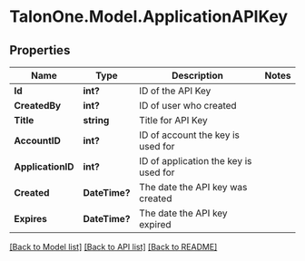 # TalonOne.Model.ApplicationAPIKey
## Properties

Name | Type | Description | Notes
------------ | ------------- | ------------- | -------------
**Id** | **int?** | ID of the API Key | 
**CreatedBy** | **int?** | ID of user who created | 
**Title** | **string** | Title for API Key | 
**AccountID** | **int?** | ID of account the key is used for | 
**ApplicationID** | **int?** | ID of application the key is used for | 
**Created** | **DateTime?** | The date the API key was created | 
**Expires** | **DateTime?** | The date the API key expired | 

[[Back to Model list]](../README.md#documentation-for-models) [[Back to API list]](../README.md#documentation-for-api-endpoints) [[Back to README]](../README.md)

